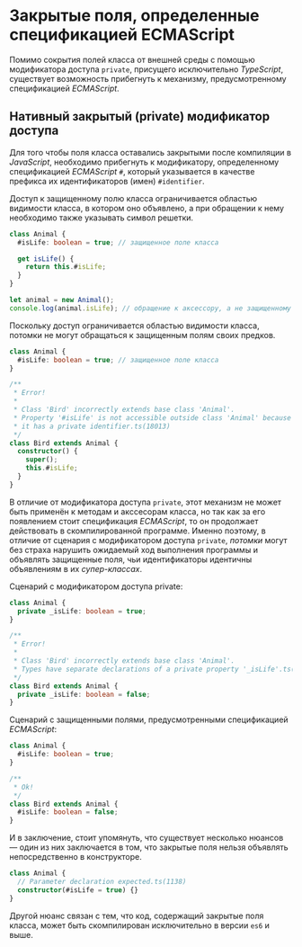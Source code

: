 # Закрытые поля, определенные спецификацией ECMAScript

Помимо сокрытия полей класса от внешней среды с помощью модификатора доступа `private`, присущего исключительно _TypeScript_, существует возможность прибегнуть к механизму, предусмотренному спецификацией _ECMAScript_.

## Нативный закрытый (private) модификатор доступа

Для того чтобы поля класса оставались закрытыми после компиляции в _JavaScript_, необходимо прибегнуть к модификатору, определенному спецификацией _ECMAScript_ `#`, который указывается в качестве префикса их идентификаторов (имен) `#identifier`.

Доступ к защищенному полю класса ограничивается областью видимости класса, в котором оно объявлено, а при обращении к нему необходимо также указывать символ решетки.

```ts
class Animal {
  #isLife: boolean = true; // защищенное поле класса

  get isLife() {
    return this.#isLife;
  }
}

let animal = new Animal();
console.log(animal.isLife); // обращение к аксессору, а не защищенному полю
```

Поскольку доступ ограничивается областью видимости класса, потомки не могут обращаться к защищенным полям своих предков.

```ts
class Animal {
  #isLife: boolean = true; // защищенное поле класса
}

/**
 * Error!
 *
 * Class 'Bird' incorrectly extends base class 'Animal'.
 * Property '#isLife' is not accessible outside class 'Animal' because
 * it has a private identifier.ts(18013)
 */
class Bird extends Animal {
  constructor() {
    super();
    this.#isLife;
  }
}
```

В отличие от модификатора доступа `private`, этот механизм не может быть применён к методам и акссесорам класса, но так как за его появлением стоит спецификация _ECMAScript_, то он продолжает действовать в скомпилированной программе. Именно поэтому, в отличие от сценария с модификатором доступа `private`, _потомки_ могут без страха нарушить ожидаемый ход выполнения программы и объявлять защищенные поля, чьи идентификаторы идентичны объявлениям в их _супер-классах_.

Сценарий с модификатором доступа private:

```ts
class Animal {
  private _isLife: boolean = true;
}

/**
 * Error!
 *
 * Class 'Bird' incorrectly extends base class 'Animal'.
 * Types have separate declarations of a private property '_isLife'.ts(2415)
 */
class Bird extends Animal {
  private _isLife: boolean = false;
}
```

Сценарий с защищенными полями, предусмотренными спецификацией _ECMAScript_:

```ts
class Animal {
  #isLife: boolean = true;
}

/**
 * Ok!
 */
class Bird extends Animal {
  #isLife: boolean = false;
}
```

И в заключение, стоит упомянуть, что существует несколько нюансов — один из них заключается в том, что закрытые поля нельзя объявлять непосредственно в конструкторе.

```ts
class Animal {
  // Parameter declaration expected.ts(1138)
  constructor(#isLife = true) {}
}
```

Другой нюанс связан с тем, что код, содержащий закрытые поля класса, может быть скомпилирован исключительно в версии `es6` и выше.
